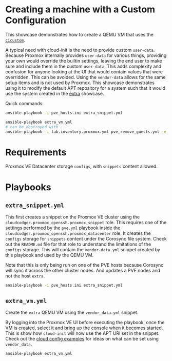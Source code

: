 # Creating a machine with a Custom Configuration

This showcase demonstrates how to create a QEMU VM that uses the [`cicustom`](https://pve.proxmox.com/wiki/Cloud-Init_Support#_custom_cloud_init_configuration).

A typical need with cloud-init is the need to provide custom `user-data`. Because Proxmox internally provides `user-data` for various things, providing your own would override the builtin settings, leaving the end user to make sure and include them in the custom `user-data`. This adds complexity and confusion for anyone looking at the UI that would contain values that were overridden. This can be avoided. Using the `vendor-data` allows for the same setup items and is not used by Proxmox. This showcase demonstrates using it to modify the default APT repository for a system such that it would use the system created in the [extra](extra.md) showcase.

Quick commands:

```bash
ansible-playbook -i pve_hosts.ini extra_snippet.yml

ansible-playbook extra_vm.yml
# can be destroyed with
ansible-playbook -i lab.inventory.proxmox.yml pve_remove_guests.yml -e host_list=extra
```

# Requirements

Proxmox VE Datacenter storage `configs`, with `snippets` content allowed.

# Playbooks

## `extra_snippet.yml`

This first creates a snippet on the Proxmox VE cluster using the `cloudcodger.proxmox_openssh.proxmox_snippet` role. This requires one of the settings performed by the `pve.yml` playbook inside the `cloudcodger.proxmox_openssh.proxmox_datacenter` role. It creates the `configs` storage for `snippets` content under the Corosync file system. Check out the `README.md` file for that role to understand the limitations of the `configs` storage. This will contain the `vendor-data.yml` snippet created by this playbook and used by the QEMU VM.

Note that this is only being run on one of the PVE hosts because Corosync will sync it across the other cluster nodes. And updates a PVE nodes and not the host `extra`.

```bash
ansible-playbook -i pve_hosts.ini extra_snippet.yml
```

## `extra_vm.yml`

Create the `extra` QEMU VM using the `vendor_data.yml` snippet.

By logging into the Proxmox VE UI before executing the playbook, once the VM is created, select it and bring up the console when it becomes started. This is show how `cloud-init` will now use the APT URI set in the snippet. Check out the [cloud config examples](https://cloudinit.readthedocs.io/en/latest/reference/examples.html) for ideas on what can be set using `vendor_data`.

```bash
ansible-playbook extra_vm.yml
```
